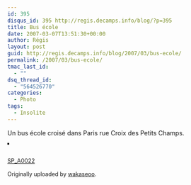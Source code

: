 ```yaml
---
id: 395
disqus_id: 395 http://regis.decamps.info/blog/?p=395
title: Bus école
date: 2007-03-07T13:51:30+00:00
author: Régis
layout: post
guid: http://regis.decamps.info/blog/2007/03/bus-ecole/
permalink: /2007/03/bus-ecole/
tmac_last_id:
  - ""
dsq_thread_id:
  - "564526770"
categories:
  - Photo
tags:
  - Insolite
---
```

Un bus école croisé dans Paris rue Croix des Petits Champs.
   
[<img src="http://farm1.static.flickr.com/175/417452709_8b341e59c9_m.jpg" alt="" style="border: solid 2px #000000;" />](http://www.flickr.com/photos/wakaseoo/417452709/ "photo sharing")
   

   
<span style="font-size: 0.9em; margin-top: 0px;"><br /> <a href="http://www.flickr.com/photos/wakaseoo/417452709/">SP_A0022</a><br /> <br /> Originally uploaded by <a href="http://www.flickr.com/people/wakaseoo/">wakaseoo</a>.<br /> </span>
